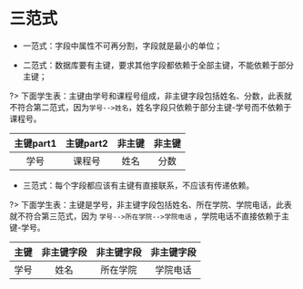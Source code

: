 # 三范式

- 一范式：字段中属性不可再分割，字段就是最小的单位；

- 二范式：数据库要有主键，要求其他字段都依赖于全部主键，不能依赖于部分主键；

?> 下面学生表：主键由学号和课程号组成，非主键字段包括姓名、分数，此表就不符合第二范式，因为`学号-->姓名`，姓名字段只依赖于部分主键-学号而不依赖于课程号。


   | 主键part1 | 主键part2 | 非主键 | 非主键 |
   | :-------: | :-------: | :----: | :----: |
   |   学号    |  课程号   |  姓名  |  分数  |

- 三范式：每个字段都应该有主键有直接联系，不应该有传递依赖。

?> 下面学生表：主键是学号，非主键字段包括姓名、所在学院、学院电话，此表就不符合第三范式，因为 `学号-->所在学院-->学院电话` ，学院电话不直接依赖于主键-学号。


   | 主键 | 非主键字段 | 非主键字段 | 非主键字段 |
   | :--: | :--------: | :--------: | :--------: |
   | 学号 |    姓名    |  所在学院  |  学院电话  |

   ​
